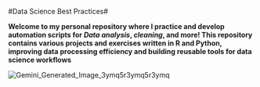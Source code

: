 #Data Science Best Practices#

**Welcome to my personal repository where I practice and develop automation scripts for _Data analysis_, _cleaning_, and more! 
This repository contains various projects and exercises written in R and Python, improving data processing efficiency and building reusable tools for data science workflows**

![Gemini_Generated_Image_3ymq5r3ymq5r3ymq](https://github.com/user-attachments/assets/5a7f48d7-3d87-42cf-9d4c-c37b1f088259)

